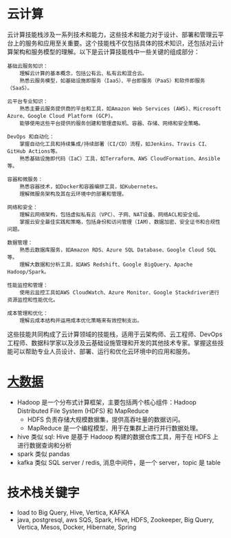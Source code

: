 # 云计算

云计算技能栈涉及一系列技术和能力，这些技术和能力对于设计、部署和管理云平台上的服务和应用至关重要。这个技能栈不仅包括具体的技术知识，还包括对云计算架构和服务模型的理解。以下是云计算技能栈中一些关键的组成部分：

    基础云服务知识：
        理解云计算的基本概念，包括公有云、私有云和混合云。
        熟悉云服务模型，如基础设施即服务（IaaS）、平台即服务（PaaS）和软件即服务（SaaS）。

    云平台专业知识：
        熟悉主要云服务提供商的平台和工具，如Amazon Web Services (AWS)、Microsoft Azure、Google Cloud Platform (GCP)。
        能够使用这些平台提供的服务创建和管理虚拟机、容器、存储、网络和安全策略。

    DevOps 和自动化：
        掌握自动化工具和持续集成/持续部署（CI/CD）流程，如Jenkins、Travis CI、GitHub Actions等。
        熟悉基础设施即代码（IaC）工具，如Terraform、AWS CloudFormation、Ansible等。

    容器和微服务：
        熟悉容器技术，如Docker和容器编排工具，如Kubernetes。
        理解微服务架构及其在云环境中的部署和管理。

    网络和安全：
        理解云网络架构，包括虚拟私有云（VPC）、子网、NAT设备、网络ACL和安全组。
        掌握云安全最佳实践和策略，包括身份和访问管理（IAM）、数据加密、安全证书和合规性问题。

    数据管理：
        熟悉云数据库服务，如Amazon RDS、Azure SQL Database、Google Cloud SQL等。
        理解大数据和分析工具，如AWS Redshift、Google BigQuery、Apache Hadoop/Spark。

    性能监控和管理：
        使用云监控工具如AWS CloudWatch、Azure Monitor、Google Stackdriver进行资源监控和性能优化。

    成本管理和优化：
        理解云成本结构并运用成本优化策略来有效控制支出。

这些技能共同构成了云计算领域的技能栈，适用于云架构师、云工程师、DevOps 工程师、数据科学家以及涉及云基础设施管理和开发的其他技术专家。掌握这些技能可以帮助专业人员设计、部署、运行和优化云环境中的应用和服务。

# [大数据](https://www.zhihu.com/answer/3134510675)

- Hadoop 是一个分布式计算框架，主要包括两个核心组件：Hadoop Distributed File System (HDFS) 和 MapReduce
  - HDFS 负责存储大规模数据集，提供高吞吐量的数据访问。
  - MapReduce 是一个编程模型，用于在集群上进行并行数据处理。
- hive 类似 sql: Hive 是基于 Hadoop 构建的数据仓库工具，用于在 HDFS 上进行数据查询和分析
- spark 类似 pandas
- kafka 类似 SQL server / redis, 消息中间件，是一个 server，topic 是 table

# 技术栈关键字

- load to Big Query, Hive, Vertica, KAFKA
- java, postgresql, aws SQS, Spark, Hive, HDFS, Zookeeper, Big Query, Vertica, Mesos, Docker, Hibernate, Spring
